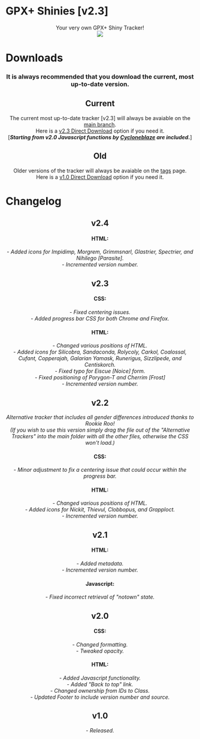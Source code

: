 # GPX+ Shinies [v2.3]
<p align="center">Your very own GPX+ Shiny Tracker!<br>
<img src="https://i.imgur.com/TbJqqDe.png">

  
# Downloads
<h3 align="center">It is always recommended that you download the current, most up-to-date version.</h1>
<h2 align="center">Current</h1>
<p align="center">The current most up-to-date tracker [v2.3] will always be avaiable on the <a href="https://github.com/Level-X/GPX-Shinies ">main branch</a>.<br>
Here is a <a href="https://github.com/Level-X/GPX-Shinies/archive/refs/heads/main.zip">v2.3 Direct Download</a> option if you need it.<br>
[<b><i>Starting from v2.0 Javascript functions by <a href="https://github.com/Cycloneblaze">Cycloneblaze</a> are included.</i></b>]</p>

<h2 align="center">Old</h1>
<p align="center">Older versions of the tracker will always be avaiable on the <a href="https://github.com/Level-X/GPX-Shinies/tags">tags</a> page.<br>
Here is a <a href="https://github.com/Level-X/GPX-Shinies/archive/refs/tags/1.0.zip">v1.0 Direct Download</a> option if you need it.</p>


# Changelog
<h2 align="center">v2.4</h1>
<h4 align="center">HTML:</h1>
<p align="center"> - <i>Added icons for Impidimp, Morgrem, Grimmsnarl, Glastrier, Spectrier, and Nihilego [Parasite].</i><br>
- <i>Incremented version number.</i></p>

<h2 align="center">v2.3</h1>
<h4 align="center">CSS:</h1>
<p align="center"> - <i>Fixed centering issues.</i><br>
- <i>Added progress bar CSS for both Chrome and Firefox.</i></p>
<h4 align="center">HTML:</h1>
<p align="center"> - <i>Changed various positions of HTML.</i><br>
- <i>Added icons for Silicobra, Sandaconda, Rolycoly, Carkol, Coalossal, Cufant, Copperajah, Galarian Yamask, Runerigus, Sizzlipede, and Centiskorch.</i><br>
- <i>Fixed typo for Eiscue [Noice] form.</i><br>
- <i>Fixed positioning of Porygon-T and Cherrim [Frost]</i><br>
- <i>Incremented version number.</i></p>

<h2 align="center">v2.2</h1>
<p align="center"><i>Alternative tracker that includes all gender differences introduced thanks to Rookie Roo!<br>
(If you wish to use this version simply drag the file out of the "Alternative Trackers" into the main folder with all the other files, otherwise the CSS won't load.)</i></p>
<h4 align="center">CSS:</h1>
<p align="center"> - <i>Minor adjustment to fix a centering issue that could occur within the progress bar.</i></p>
<h4 align="center">HTML:</h1>
<p align="center"> - <i>Changed various positions of HTML.</i><br>
- <i>Added icons for Nickit, Thievul, Clobbopus, and Grapploct.</i><br>
- <i>Incremented version number.</i></p>

<h2 align="center">v2.1</h1>
<h4 align="center">HTML:</h1>
<p align="center"> - <i>Added metadata.</i><br>
- <i>Incremented version number.</i></p>
<h4 align="center">Javascript:</h1>
<p align="center"> - <i>Fixed incorrect retrieval of "notown" state.</i></p>
  
<h2 align="center">v2.0</h1>
<h4 align="center">CSS:</h1>
<p align="center"> - <i>Changed formatting.</i><br>
- <i>Tweaked opacity.</i></p>
<h4 align="center">HTML:</h1>
<p align="center"> - <i>Added Javascript functionality.</i><br>
- <i>Added "Back to top" link.</i><br>
- <i>Changed ownership from IDs to Class.</i><br>
- <i>Updated Footer to include version number and source.</i></p>

<h2 align="center">v1.0</h1>
<p align="center"> - <i>Released.</i>
